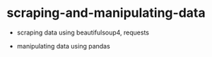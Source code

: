 # scraping-and-manipulating-data

- scraping data using beautifulsoup4, requests 

- manipulating data using pandas
